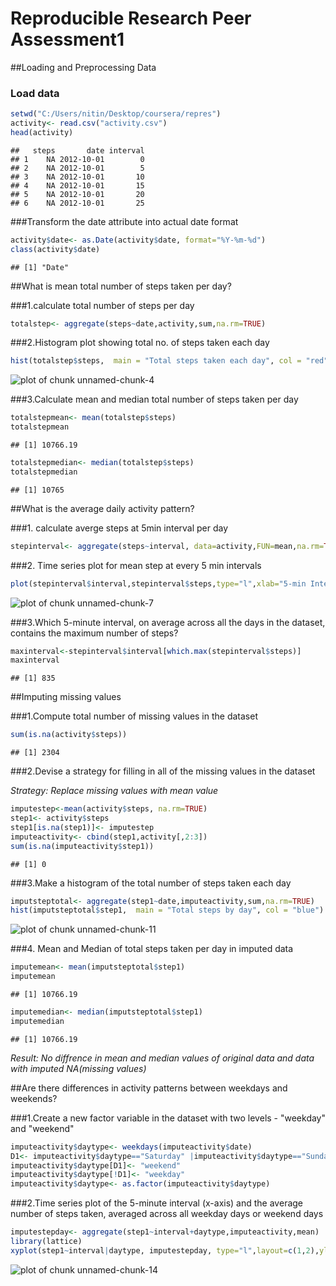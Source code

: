 Reproducible Research Peer Assessment1
=============================================

##Loading and Preprocessing Data
### Load data

```r
setwd("C:/Users/nitin/Desktop/coursera/repres")
activity<- read.csv("activity.csv")
head(activity)
```

```
##   steps       date interval
## 1    NA 2012-10-01        0
## 2    NA 2012-10-01        5
## 3    NA 2012-10-01       10
## 4    NA 2012-10-01       15
## 5    NA 2012-10-01       20
## 6    NA 2012-10-01       25
```

###Transform the date attribute into actual date format 

```r
activity$date<- as.Date(activity$date, format="%Y-%m-%d")
class(activity$date)
```

```
## [1] "Date"
```

##What is mean total number of steps taken per day?

###1.calculate total number of steps per day

```r
totalstep<- aggregate(steps~date,activity,sum,na.rm=TRUE)
```

###2.Histogram plot showing total no. of steps taken each day

```r
hist(totalstep$steps,  main = "Total steps taken each day", col = "red")
```

![plot of chunk unnamed-chunk-4](figure/unnamed-chunk-4-1.png)

###3.Calculate mean and median total number of steps taken per day

```r
totalstepmean<- mean(totalstep$steps)
totalstepmean
```

```
## [1] 10766.19
```

```r
totalstepmedian<- median(totalstep$steps)
totalstepmedian
```

```
## [1] 10765
```

##What is the average daily activity pattern?

###1. calculate averge steps at 5min interval per day

```r
stepinterval<- aggregate(steps~interval, data=activity,FUN=mean,na.rm=TRUE)
```

###2. Time series plot for mean step at every 5 min intervals

```r
plot(stepinterval$interval,stepinterval$steps,type="l",xlab="5-min Intervals",ylab="Average number of steps",  main=" Average steps taken at 5 minute intervals")
```

![plot of chunk unnamed-chunk-7](figure/unnamed-chunk-7-1.png)

###3.Which 5-minute interval, on average across all the days in the dataset, contains the maximum number of steps?

```r
maxinterval<-stepinterval$interval[which.max(stepinterval$steps)]
maxinterval
```

```
## [1] 835
```

##Imputing missing values

###1.Compute total number of missing values in the dataset

```r
sum(is.na(activity$steps))
```

```
## [1] 2304
```

###2.Devise a strategy for filling in all of the missing values in the dataset

*Strategy: Replace missing values with mean value* 

```r
imputestep<-mean(activity$steps, na.rm=TRUE)
step1<- activity$steps
step1[is.na(step1)]<- imputestep
imputeactivity<- cbind(step1,activity[,2:3])
sum(is.na(imputeactivity$step1))
```

```
## [1] 0
```

###3.Make a histogram of the total number of steps taken each day

```r
imputsteptotal<- aggregate(step1~date,imputeactivity,sum,na.rm=TRUE)
hist(imputsteptotal$step1,  main = "Total steps by day", col = "blue")
```

![plot of chunk unnamed-chunk-11](figure/unnamed-chunk-11-1.png)

###4. Mean and Median of total steps taken per day in imputed data

```r
imputemean<- mean(imputsteptotal$step1)
imputemean
```

```
## [1] 10766.19
```

```r
imputemedian<- median(imputsteptotal$step1)
imputemedian
```

```
## [1] 10766.19
```
*Result: No diffrence in mean and median values of original data and data with imputed NA(missing values)*

##Are there differences in activity patterns between weekdays and weekends?

###1.Create a new factor variable in the dataset with two levels - "weekday" and "weekend" 

```r
imputeactivity$daytype<- weekdays(imputeactivity$date)
D1<- imputeactivity$daytype=="Saturday" |imputeactivity$daytype=="Sunday"
imputeactivity$daytype[D1]<- "weekend"
imputeactivity$daytype[!D1]<- "weekday"
imputeactivity$daytype<- as.factor(imputeactivity$daytype)
```

###2.Time series plot of the 5-minute interval (x-axis) and the average number of steps taken, averaged across all weekday days or weekend days 

```r
imputestepday<- aggregate(step1~interval+daytype,imputeactivity,mean)
library(lattice)
xyplot(step1~interval|daytype, imputestepday, type="l",layout=c(1,2),ylab="Number of steps")
```

![plot of chunk unnamed-chunk-14](figure/unnamed-chunk-14-1.png)



